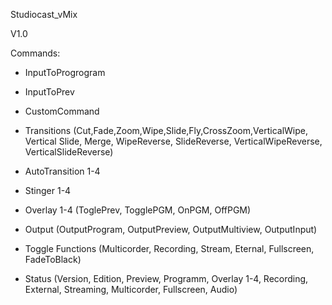 Studiocast_vMix

V1.0

Commands:
- InputToProgrogram
- InputToPrev
- CustomCommand
- Transitions (Cut,Fade,Zoom,Wipe,Slide,Fly,CrossZoom,VerticalWipe, Vertical Slide, Merge, WipeReverse, SlideReverse, VerticalWipeReverse, VerticalSlideReverse)
- AutoTransition 1-4
- Stinger 1-4
- Overlay 1-4 (ToglePrev, TogglePGM, OnPGM, OffPGM)
- Output (OutputProgram, OutputPreview, OutputMultiview, OutputInput)
- Toggle Functions (Multicorder, Recording, Stream, Eternal, Fullscreen, FadeToBlack)

- Status (Version, Edition, Preview, Programm, Overlay 1-4, Recording, External, Streaming, Multicorder, Fullscreen, Audio)